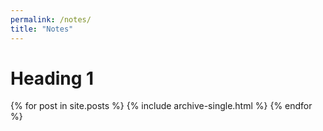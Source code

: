 ```yaml
---
permalink: /notes/
title: "Notes"
---
```


Heading 1
======

{% for post in site.posts %}
  {% include archive-single.html %}
{% endfor %}

